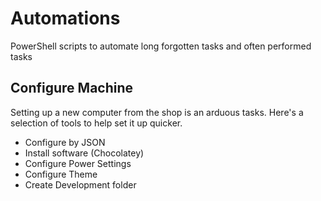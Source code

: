 # Automations

PowerShell scripts to automate long forgotten tasks and often performed tasks

## Configure Machine

Setting up a new computer from the shop is an arduous tasks.
Here's a selection of tools to help set it up quicker.
- Configure by JSON
- Install software (Chocolatey)
- Configure Power Settings
- Configure Theme
- Create Development folder

